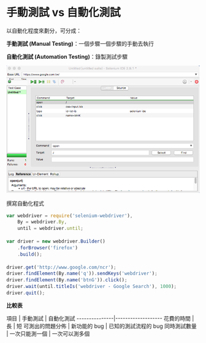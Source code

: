 # 手動測試 vs 自動化測試

以自動化程度來劃分，可分成：

**手動測試 (Manual Testing)**：一個步驟一個步驟的手動去執行

**自動化測試 (Automation Testing)**：錄製測試步驟

![](../selenium/assets/selenium-ide.png)

撰寫自動化程式

```js
var webdriver = require('selenium-webdriver'),
    By = webdriver.By,
    until = webdriver.until;

var driver = new webdriver.Builder()
    .forBrowser('firefox')
    .build();

driver.get('http://www.google.com/ncr');
driver.findElement(By.name('q')).sendKeys('webdriver');
driver.findElement(By.name('btnG')).click();
driver.wait(until.titleIs('webdriver - Google Search'), 1000);
driver.quit();
```

**比較表**

項目 | 手動測試 | 自動化測試
---------------|-------------------
花費的時間 | 長 | 短
可測出的問題分佈 | 新功能的 bug | 已知的測試流程的 bug
同時測試數量  | 一次只能測一個 | 一次可以測多個

